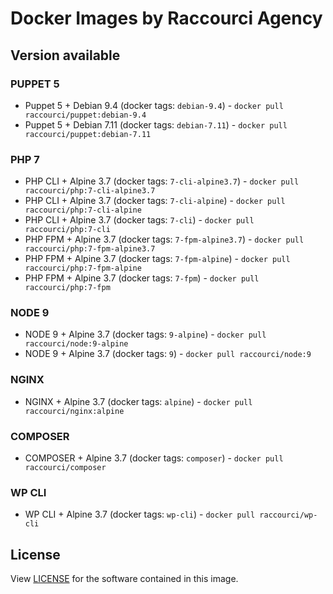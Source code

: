 # Docker Images by Raccourci Agency

## Version available

### PUPPET 5

- Puppet 5 + Debian 9.4 (docker tags: `debian-9.4`) - `docker pull raccourci/puppet:debian-9.4`
- Puppet 5 + Debian 7.11 (docker tags: `debian-7.11`) - `docker pull raccourci/puppet:debian-7.11`

### PHP 7

- PHP CLI + Alpine 3.7 (docker tags: `7-cli-alpine3.7`) - `docker pull raccourci/php:7-cli-alpine3.7`
- PHP CLI + Alpine 3.7 (docker tags: `7-cli-alpine`) - `docker pull raccourci/php:7-cli-alpine`
- PHP CLI + Alpine 3.7 (docker tags: `7-cli`) - `docker pull raccourci/php:7-cli`
- PHP FPM + Alpine 3.7 (docker tags: `7-fpm-alpine3.7`) - `docker pull raccourci/php:7-fpm-alpine3.7`
- PHP FPM + Alpine 3.7 (docker tags: `7-fpm-alpine`) - `docker pull raccourci/php:7-fpm-alpine`
- PHP FPM + Alpine 3.7 (docker tags: `7-fpm`) - `docker pull raccourci/php:7-fpm`

### NODE 9

- NODE 9 + Alpine 3.7 (docker tags: `9-alpine`) - `docker pull raccourci/node:9-alpine`
- NODE 9 + Alpine 3.7 (docker tags: `9`) - `docker pull raccourci/node:9`

### NGINX

- NGINX + Alpine 3.7 (docker tags: `alpine`) - `docker pull raccourci/nginx:alpine`

### COMPOSER

- COMPOSER + Alpine 3.7 (docker tags: `composer`) - `docker pull raccourci/composer`

### WP CLI

- WP CLI + Alpine 3.7 (docker tags: `wp-cli`) - `docker pull raccourci/wp-cli`

## License

View [LICENSE](LICENSE) for the software contained in this image.
